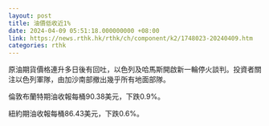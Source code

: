 ```yaml
---
layout: post
title: 油價低收近1%
date: 2024-04-09 05:51:18.000000000 +08:00
link: https://news.rthk.hk/rthk/ch/component/k2/1748023-20240409.htm
categories: rthk
---
```


原油期貨價格連升多日後有回吐，以色列及哈馬斯開啟新一輪停火談判。投資者關注以色列軍隊，由加沙南部撤出幾乎所有地面部隊。

倫敦布蘭特期油收報每桶90.38美元，下跌0.9%。

紐約期油收報每桶86.43美元，下跌0.6%。
